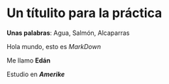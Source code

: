 # Un títulito para la práctica
**Unas palabras**: Agua, Salmón, Alcaparras

Hola mundo, esto es _MarkDown_

Me llamo **Edán**

Estudio en _**Amerike**_